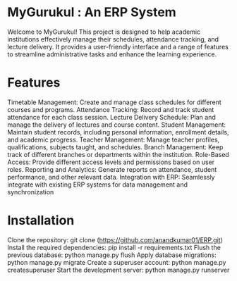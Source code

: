 # MyGurukul : An ERP System
Welcome to MyGurukul! This project is designed to help academic institutions effectively manage their schedules, attendance tracking, and lecture delivery. It provides a user-friendly interface and a range of features to streamline administrative tasks and enhance the learning experience.

# Features
Timetable Management: Create and manage class schedules for different courses and programs.
Attendance Tracking: Record and track student attendance for each class session.
Lecture Delivery Schedule: Plan and manage the delivery of lectures and course content.
Student Management: Maintain student records, including personal information, enrollment details, and academic progress.
Teacher Management: Manage teacher profiles, qualifications, subjects taught, and schedules.
Branch Management: Keep track of different branches or departments within the institution.
Role-Based Access: Provide different access levels and permissions based on user roles.
Reporting and Analytics: Generate reports on attendance, student performance, and other relevant data.
Integration with ERP: Seamlessly integrate with existing ERP systems for data management and synchronization

# Installation
Clone the repository: git clone (https://github.com/anandkumar01/ERP.git)
Install the required dependencies: pip install -r requirements.txt
Flush the previous database: python manage.py flush
Apply database migrations: python manage.py migrate
Create a superuser account: python manage.py createsuperuser
Start the development server: python manage.py runserver

